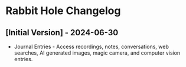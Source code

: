 # Rabbit Hole Changelog

## [Initial Version] - 2024-06-30
- Journal Entries - Access recordings, notes, conversations, web searches, AI generated images, magic camera, and computer vision entries.
